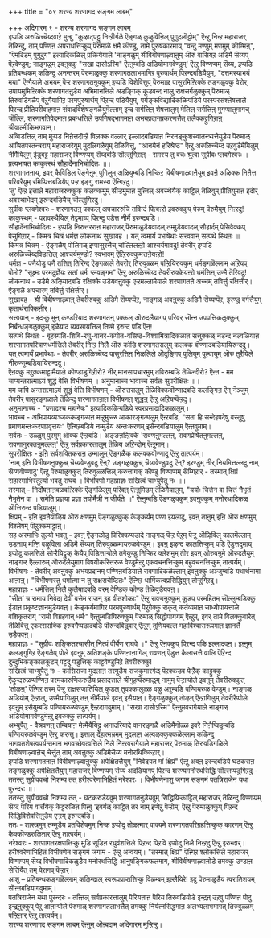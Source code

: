 +++
title = "०९ शरण्य शरणागद सङ्गम लाबम्"

+++
अदिगारम् ९ - शरण्य शरणागद सङ्गम लाबम्  
 इप्पडि अरुळिच्चॆय्दवाऱे मुऩ्बु "कूऴाट्पट्टु निऩ्ऱीर्गळै ऎङ्गळ् कुऴुविऩिल् पुगुदलॊट्टोम्" ऎऩ्ऱु निऩ्ऱ महाराजर् तॆळिन्दु, ताम् पण्णिऩ अपराधत्तिऱ्कुप् पॆरुमाळै क्षमै कॊण्डु, तामे पुरुषकारमाय् "वन्दु मण्णुम् मणमुम् कॊण्मिऩ्", "ऎमदिडम् पुगुदुग" इत्यादिकळिल् प्रक्रियैयाले 'नाङ्गळुम् श्रीविबीषणाऴ्वाऩुम् ऒरु वासियऱ अडिमै सॆय्यप् पॆऱवेण्डुम्; नाङ्गळुम् इवऩुक्कु "सखा दासोऽस्मि" ऎऩ्ऩुम्बडि अडियोमागवेण्डुम्' ऎऩ्ऱु विण्णप्पम् सॆय्य, इप्पडि प्रतिबन्धकम् कऴिन्दु अनन्तरम् पॆरुमाळुक्कु शरणागतलाभमागिऱ पुरुषार्थम् पिऱन्दबडियैयुम्, "दत्तमस्याभयं मया" ऎऩ्गैयाले अभयम् पॆऱ्ऱ शरणागतऩुक्कुम् इप्पडि विशेषित्तुप् पॆरुमाळ् पासुरमिऩ्ऱिक्के तङ्गळुक्कु वेऱोर् उपायमुमिऩ्ऱिक्के शरणागतऩुडैय अभिमानत्तिले अडङ्गिक् कूडवन्द नालु राक्षसर्गळुक्कुम् पॆरुमाळ् तिरुवडिगळैप् पॆऱुगैयागिऱ परमपुरुषार्थम् पिऱन्द पडियैयुम्, पर्यङ्कविद्यादिकळिऱ्पडिये परस्परसंश्लेषत्ताले पिऱन्द प्रीतिपरीवाहमाऩ संवादविशेषङ्गळैयुमॆल्लाम् इन्द सर्गत्तिऩ् शेषत्तालुम् मेलिल् सर्गत्तिऩ् मुगप्पालुमागच् चॊल्लि, शरणागतिवेदमाऩ प्रबन्धत्तिले उपनिषद्भागमाऩ अभयप्रदानप्रकरणत्तैत् तलैक्कट्टुगिऱाऩ् श्रीवाल्मीकिभगवान्।  
 अव्विडत्तिल् ताम् मुऱ्पड निऩैत्तदॊऩ्ऱै विलक्क वल्लार् इल्लादबडियाऩ निरनङ्कुशस्वातन्त्र्यत्तैयुडैय पॆरुमाळ् आश्रितपरतन्त्रराय् महाराजरैयुम् मुदलिगळैयुम् तॆळिवित्तु, "आनयैनं हरिश्रेष्ठ" ऎऩ्ऱु अरुळिच्चॆय्द उऱवुडैमैयिलुम् नीर्मैयिलुम् ईडुबट्ट महाराजर् विण्णप्पम् सॆय्दबडि सॊल्लुगिऱाऩ् - रामस्य तु वचः श्रुत्वा सुग्रीवः प्लवगेश्वरः । प्रत्यभाषत काकुत्स्थं सौहार्देनाभिचोदितः ॥।  
 शरणागतऩाय्, इवर् कैविडिल् ऎङ्गेऩुम् पुगिलुम् अऴियुम्बडि निऱ्किऱ विबीषणाऴ्वाऩैयुम् इवऩै अऴिक्क निऩैत्त परिवरैयुम् रमिप्पित्तबडियैप् पऱ्ऱ इङ्गु रामस्य ऎऩ्गिऱदु।  
 'तु' ऎऩ्ऱ इत्ताले महाराजरुक्कुक् कलक्कमुम् सीऱ्ऱमुमाऩ मुऩ्ऩिल् अवस्थैयैक् काट्टिल् तॆळिवुम् प्रीतियुमाऩ इदोर् अवस्थाभेदम् इरुन्दबडियैच् चॊल्लुगिऱदु।  
 सुग्रीवः प्लवगेश्वरः - शरणागतऩ् पक्कल् अपचाररुचि तविर्न्द पिऩ्बऩ्ऱो इवरुक्कुप् पेरुम् पॆरुमैयुम् निऩ्ऱदु!  
 काकुस्थम् - परावस्थैयिल् तेट्टमाय्प् पिऱन्दु पडैत्त नीर्मै इरुन्दबडि।  
 सौहार्देनाभिचोदितः - इप्पडि निरुत्तरराऩ महाराजर् पॆरुमाळुडैयवादल् तम्मुडैयवादल् सौहार्दम् पेसिवैक्कप् पेसुगिऱार् - किमत्र चित्रं धर्मज्ञ लोकनाथ सुखावह । यत् त्वमार्यं प्रभाषेथाः सत्त्ववान् सत्पथे स्थितः ॥   
 किमत्र चित्रम् - ऎङ्गळैप् पोलिगळ् इप्पासुरत्तैच् चॊल्लिलऩ्ऱो आश्चर्यमावदु! तेवरीर् इप्पडि अरुळिच्चॆय्दविडत्तिल् आश्चर्यमुण्डो? स्वभावम् ऎऩ्ऱिरुक्कुमत्तऩैयऩ्ऱो!  
 धर्मज्ञ - पणैयोडु पणै तत्तित् तिरिन्द ऎङ्गळाले तेवरीर् तिरुवुळ्ळम् पऱ्ऱियिरुक्कुम् धर्मङ्गळॆल्लाम् अऱियप् पोमो? "सूक्ष्मः परमदुर्ज्ञेयः सतां धर्मः प्लवङ्गम" ऎऩ्ऱु अरुळिच्चॆय्द तेवरीरुक्केयऩ्ऱो धर्मत्तिऩ् उण्मै तॆरिवदु!  
 लोकनाथ - उडैमै अऴियादबडि रक्षिक्कै उडैयवऩुक्कु एऱ्ऱमल्लामैयाले शरणागतऩै अच्चम् तविर्त्तु रक्षित्तीर्। ऎङ्गळै अपचारम् तविर्त्तु रक्षित्तीर्।  
 सुखावह - श्री विबीषणाऴ्वाऩ् तेवरीरुक्कु अडिमै सॆय्यप्पॆऱ, नाङ्गळ् अवऩुक्कु अडिमै सॆय्यप्पॆऱ, इरण्डु वर्गत्तैयुम् कृतार्थराक्किऩीर्।  
 सत्त्ववान् - इदऱ्कु मुऩ् कण्डऱियाद शरणागतऩ् पक्कल् ऒरुदलैयागप् परिवर् सॊऩ्ऩ उपपत्तिकळुक्कुम् निर्बन्धङ्गळुक्कुम् इळैयाद व्यवसायत्तिल् तिण्मै इरुन्द पडि ऎऩ्!  
 सत्पथे स्थितः - बृहस्पति-शिबि-रघु-वानर-कपोत-वसिष्ठ-विश्वामित्रादिकळाऩ सत्तुक्कळ् नडन्द नल्वऴियाऩ शरणागतपरित्राणधर्मत्तिले तेवरीर् निऩ्ऱ निलै ऒरु कोडि शरणागतरालुम् कलक्क वॊण्णादबडियायिरुन्ददु।  
 यत् त्वमार्यं प्रभाषेथाः - तेवरीर् अरुळिच्चॆय्द पासुरत्तिऩ् निऴलिले ऒदुङ्गिप् पुलियुम् पुल्वायुम् ऒरु तुऱैयिले नीरुण्णुम्बडियायिरुन्ददु।  
 ऎऩक्कु मऱुक्कमाट्टामैयाले कॊण्डाडुगिऱीरो? नीर् मानसापचारमुम् तविरुम्बडि तॆळिन्दीरो? ऎऩ्ऩ - मम चाप्यन्तरात्माऽयं शुद्धं वेत्ति विभीषणम् । अनुमानाच्च भावाच्च सर्वतः सुपरीक्षितः ॥।  
 मम चापि अन्तरात्माऽयं शुद्धं वेत्ति विभीषणम् - ऒरुत्तरालुम् तॆळिविक्कवॊण्णादबडि कलङ्गिऩ ऎऩ् नॆञ्जुम् तेवरीर् पासुरङ्गळाले तॆळिन्दु शरणागतऩाऩ विभीषणऩ् शुद्धऩ् ऎऩ्ऱु अऱियप्पॆऱ्ऱदु।  
 अनुमानाच्च - "प्रणादश्च महानेषः" इत्यादिकळिऱ्पडिये स्वरप्रसादादिकळालुम्।  
 भावच्च - अभिप्रायव्यञ्जककङ्गळाऩ मऱ्ऱुमुळ्ळ आकारङ्गळालुम् ऎऩ्ऱबडि, "सतां हि सन्देहपदेषु वस्तुषु प्रमाणमन्तःकरणप्रवृत्तयः" ऎऩ्गिऱबडिये नम्मुडैय अन्तःकरणम् इसैन्दबडियालुम् ऎऩ्ऩवुमाम्।  
 सर्वतः - उळ्ळुम् पुऱमुम् ऒक्क ऎऩ्ऱबडि। अङ्ङऩऩ्ऱिक्के 'रावणऩुमल्लऩ्, रावणप्रेषितऩुमल्लऩ्, रावणानुरक्तऩुमल्लऩ्' ऎऩ्ऱु सर्वप्रकारत्तालुम् तॆळिय अऱिन्दोम् ऎऩ्ऱुमाम्।  
 सुपरीक्षितः - इऩि सर्वशक्तिकराऩ उम्मालुम् ऎङ्गळैक् कलक्कवॊण्णादु ऎऩ्ऱु तात्पर्यम्।  
 'नाम् इऩि विभीषणऩुक्कुच् चॆय्यवेण्डुवदु ऎऩ्? उङ्गळुक्कुच् चॆय्यवेण्डुवदु ऎऩ्? इरण्डुम् नीर् नियमित्तल्लदु नाम् सॆय्यवॊण्णादु' ऎऩ्ऱु पॆरुमाळुक्कुत् तिरुवुळ्ळत्तिल् करुत्तागक् कॊण्डु विण्णप्पम् सॆय्गिऱार् - तस्मात् क्षिप्रं सहास्माभिस्तुल्यो भवतु राघव । विभीषणो महाप्राज्ञः सखित्वं चाभ्युपैतु नः ॥।  
 तस्मात् - निर्दोषऩाऩवळवऩ्ऱिक्के ऎङ्गळिलुम् परिवऩ् ऎऩ्ऩुमिडम् तॆळिगैयालुम्, "ययोः चित्तेन वा चित्तं नैभृतं नैभृतेन वा । समेति प्रज्ञया प्रज्ञा तयोर्मैत्री न जीर्यते ॥" ऎऩ्ऩुम्बडि ऎङ्गळुक्कुम् इवऩुक्कुम् मनोरथादिकळ् ऒत्तिरुन्द पडियालुम्।  
 क्षिप्रम् - इऩि इवऩैयॊऴिय ऒरु क्षणमुम् ऎङ्गळुक्कुक् कैङ्कर्यम् पण्ण इयलादु, इवऩ् ताऩुम् इऩि ऒरु क्षणमुम् विश्लेषम् पॊऱुक्कमाट्टाऩ्।  
 सह अस्माभिः तुल्यो भवतु - इवऩ् ऎङ्गळोडु पिरिक्कप्पडादे नाङ्गळ् पॆऱ्ऱ पेऱुम् पॆऱ्ऱु ऒऴिविल् कालमॆल्लाम् उडऩाय् मऩ्ऩि वऴुविला अडिमै सॆय्यत् तिरुवुळ्ळमायरुळवेण्डुम्। इवऩ् इऴन्द कालत्तिऱ्कुम् पडि ऎडुत्तदुमाय् इप्पोदु कलत्तिले सोऱ्ऱैयिट्टुक् कैयैप् पिडित्ताऱ्पोले तगैयुण्डु निऱ्किऱ क्लेशमुम् तीर इवऩ् ऒरुवऩुमे ऒरुदलैयुम् नाङ्गळ् ऎल्लारुम् ऒरुदलैयुमाग विषयीकरित्तरुळ वेण्डुमॆऩ्ऱु एकवचनत्तिऱ्कुम् बहुवचनत्तिऱ्कुम् तात्पर्यम्।  
 विभीषणः - तेवरीर् अवऩुक्कु अभयप्रदानम् पण्णिऩबडियाले रावणादिकळॆल्लाम् इवऩुक्कु अञ्जुम्बडि यथार्थनामा आऩाऩ्। "विभीषणस्तु धर्मात्मा न तु राक्षसचेष्टितः" ऎऩ्गिऱ धार्मिकत्वप्रसिद्धियुम् तोऱ्ऱुगिऱदु।  
 महाप्राज्ञः - धर्मत्तिल् निलै कुलैयादबडि वरम् वेण्डिक् कॊण्ड तॆळिवुडैयवऩ्।  
 "सीतां च रामाय निवेद्य देवीं वसेम राजन् इह वीतशोकाः" ऎऩ्ऱु रावणऩुक्कुम् कूडप् परमहितम् सॊल्लुम्बडिक्कु ईडाऩ प्रकृष्टज्ञानमुडैयवऩ्। कैङ्कर्यमागिऱ परमपुरुषार्थम् पॆऱुगैक्कु सकृत् कर्तव्यमाऩ साध्योपायत्ताले वशिकृतराय् "रामो विग्रहवान् धर्मः" ऎऩ्ऩुम्बडियिरुक्कुम् पॆरुमाळ् सिद्धोपाययम् ऎऩ्ऱुम्, इवर् तामे विलक्कुवारैत् तॆळिवित्तु एकरसराक्कि इरुवगैप्पडादबडि पॊरुन्दविडुवार् ऎऩ्ऱुम् तुणियवल्ल महाविश्वासरूपमाऩ ज्ञानत्तै उडैयवऩ्।  
 महाप्राज्ञः - "सुग्रीवः शङ्कितश्चासीत् नित्यं वीर्येण राघवे ।" ऎऩ्ऱु ऎऩक्कुप् पिऱन्द पऴि इल्लादवऩ्। इऩ्ऩुम् कलङ्गुगिऱ ऎङ्गळैप् पोले इवऩुम् अतिशङ्कै पण्णिऩाऩागिल् रावणऩ् ऎडुत्त कैलासत्तै वालि ऎऱिन्द दुन्दुभिकङ्कालकूटम् पट्टदु पडुत्तिक् काट्टवेण्डुमिऱे तेवरीरुक्कु!  
 सखित्वं चाभ्युपैतु नः - कासिराजा मुदलाऩ तरमुडैय राजकुमारर्गळ् पॆऱक्कडव पेऱ्ऱैक् काट्टुक्कु ऎऴुन्दरुळप्पण्णिऩ परमकारुणिकरुडैय प्रसादत्ताले श्रीगुहप्पॆरुमाळुम् नामुम् पॆऱ्ऱाऱ्पोले इवऩुम् तेवरीरुक्कुत् 'तोऴऩ्' ऎऩ्गिऱ तरम् पॆऱ्ऱु राक्षसजातियिल् कुडल् तुवक्कालुळ्ळ वऴु अऱुम्बडि पण्णियरुळ वेण्डुम्। नाङ्गळ् अडियोम् ऎऩ्ऱाल्, उण्मैयागिलुम् तऩ् नीर्मैयाले इवऩ् इसैयाऩ्। ऎङ्गळुक्कुत् तोऴऩ् ऎऩ्ऱागिलुम् तेवरीरैप्पोले इवऩुम् इसैयुम्बडि पण्णियरुळवेण्डुम् ऎऩ्ऱदागवुमाम्। "सखा दासोऽस्मि" ऎऩ्ऩुमवरागैयाले नाङ्गळ् अडियोमागवेण्डुमॆऩ्ऱु इवरुक्कु तात्पर्यम्।  
 अभ्युपैतु - वैश्रवणऩ् तम्बियाऩ मेऩ्मैयैयिट्टु अनादरियादे वानरङ्गळै अडिमैगॊळ्ळ इवरै निऩैप्पिडुम्बडि पण्णियरुळवेण्डुम् ऎऩ्ऱु करुत्तु। इत्ताल् देहात्मभ्रमम् मुदलाऩ अल्वऴक्कुक्कळॆल्लाम् कऴिन्दु भागवतशेषत्वपर्यन्तमाऩ भगवच्छेषत्वत्तिले निलै निऩ्ऱवरागैयाले महाराजर् पॆरुमाळ् तिरुवडिगळिले विबीषणाऴ्वाऩैच् चेर्त्तुत् ताम् अवऩुक्कु अडिमैसॆय्य मनोरथिक्किऱार्।  
 इप्पडि शरणागतऩाऩ विबीषणाऴ्वाऩुक्कु अपेक्षितत्तैयुम् "निवेदयत मां क्षिप्रं" ऎऩ्ऱु अवऩ् इरन्दबडिये घटकराऩ तङ्गळुक्कु अपेक्षितत्तैयुम् महाराजर् विण्णप्पम् सॆय्य अदडियागप् पिऱन्द शरण्यमनोरथसिद्धि सॊल्लप्पडुगिऱदु - ततस्तु सुग्रीववचो निशम्य तत् हरीश्वरेणाभिहितं नरेश्वरः । विभीषणेनाशु जगाम सङ्गमं पतत्रिराजेन यथा पुरन्दरः ॥।  
 ततस्तु सुग्रीववचो निशम्य तत् - घटकरुडैयवुम् शरणागतऩुडैयवुम् सिद्धियिऱ्काट्टिल् महाराजर् तॆळिन्दु विण्णप्पम् सॆय्द पॆरिय वार्त्तैयैक् केट्टरुळिऩ पिऩ्बु 'इवर्गळ् काट्टित् तर नाम् इप्पेऱु पॆऱ्ऱोम्' ऎऩ्ऱु पॆरुमाळुक्कुप् पिऱन्द सिद्धिविशेषत्तिऩुडैय एऱ्ऱम् इरुन्दबडि।  
 ततः - शास्त्रमुम् तम्मुडैय व्रतविशेषमुम् निऱ्क इप्पोदु तोऴऩ्मार् वाक्यमे शरणागतपरिग्रहत्तिऱ्कुक् कारणम् ऎऩ्ऱु कैक्कॊण्डरुळिऩार् ऎऩ्ऱु तात्पर्यम्।  
 नरेश्वरः - शरणागतरक्षणत्तिऱ्कु मुडि सूडिऩ रघुवंशत्तिले पिऱन्द पिऱवि इप्पोदु निलै निऩ्ऱदु ऎऩ्ऱु इरुन्दार्।  
 हरीश्वरेणाभिहितं विभीषणेन सङ्गमं जगाम - ऎऩ्ऱु अन्वयम्। "तस्मात् क्षिप्रं" ऎऩ्गिऱ श्लोकत्तिले महाराजर् विण्णप्पम् सॆय्द विभीषणादिकळुडैय मनोरथसिद्धि आनुषङ्गिकफलमाग, श्रीविबीषणाऴ्वाऩोडे तमक्कु उण्डाऩ सेर्त्तियैत् तम् पेऱागप् पॆऱ्ऱार्।  
 आशु – प्रतिबन्धकङ्गळॆल्लाम् कऴिन्दाल् स्वरूपप्राप्तत्तिऱ्कु विळम्बम् इल्लैयिऱे! इदु पॆरुमाळुडैय त्वरातिशयम् सॊऩ्ऩबडियागवुमाम्।  
 पतत्रिराजेन यथा पुरन्दरः - तऩ्ऩिल् सर्वप्रकारत्तालुम् पॆरियऩाऩ पॆरिय तिरुवडियोडे इन्द्रऩ् उऱवु पण्णिऩ पोदु इन्द्रऩुक्कुप् पेऱु आऩाऱ्पोले पॆरुमाळ् शरणागतलाभत्तैत् तमक्कु निर्यत्नसिद्धमाऩ अलभ्यलाभमागत् तिरुवुळ्ळम् पऱ्ऱिऩार् ऎऩ्ऱु तात्पर्यम्।  
 शरण्य शरणागद सङ्गम लाबम् ऎऩ्ऩुम् ऒऩ्बदाम् अदिगारम् मुऱ्ऱिऱ्ऱु।

